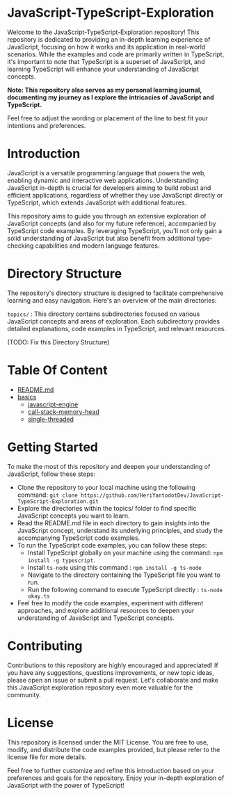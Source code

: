 # JavaScript-TypeScript-Exploration

Welcome to the JavaScript-TypeScript-Exploration repository! This repository is dedicated to providing an in-depth learning experience of JavaScript, focusing on how it works and its application in real-world scenarios. While the examples and code are primarily written in TypeScript, it's important to note that TypeScript is a superset of JavaScript, and learning TypeScript will enhance your understanding of JavaScript concepts.

**Note: This repository also serves as my personal learning journal, documenting my journey as I explore the intricacies of JavaScript and TypeScript.**

Feel free to adjust the wording or placement of the line to best fit your intentions and preferences.

# Introduction
JavaScript is a versatile programming language that powers the web, enabling dynamic and interactive web applications. Understanding JavaScript in-depth is crucial for developers aiming to build robust and efficient applications, regardless of whether they use JavaScript directly or TypeScript, which extends JavaScript with additional features.

This repository aims to guide you through an extensive exploration of JavaScript concepts (and also for my future reference), accompanied by TypeScript code examples. By leveraging TypeScript, you'll not only gain a solid understanding of JavaScript but also benefit from additional type-checking capabilities and modern language features.

# Directory Structure
The repository's directory structure is designed to facilitate comprehensive learning and easy navigation. Here's an overview of the main directories:

`topics/` : This directory contains subdirectories focused on various JavaScript concepts and areas of exploration. Each subdirectory provides detailed explanations, code examples in TypeScript, and relevant resources.

(TODO: Fix this Directory Structure)

# Table Of Content
- [README.md](./README.md)
- [basics](./basics/)
  - [javascript-engine](./basics/javascript-engine.md)
  - [call-stack-memory-head](./basics/call-stack-memory-heap.md)
  - [single-threaded](./basics/single-threaded.md)

# Getting Started
To make the most of this repository and deepen your understanding of JavaScript, follow these steps:

- Clone the repository to your local machine using the following command:
  `git clone https://github.com/HeriYantodotDev/JavaScript-TypeScript-Exploration.git`
- Explore the directories within the topics/ folder to find specific JavaScript concepts you want to learn.
- Read the README.md file in each directory to gain insights into the JavaScript concept, understand its underlying principles, and study the accompanying TypeScript code examples.
- To run the TypeScript code examples, you can follow these steps:
  - Install TypeScript globally on your machine using the command: `npm install -g typescript`. 
  - Install `ts-node` using this command : `npm install -g ts-node`
  - Navigate to the directory containing the TypeScript file you want to run.
  - Run the following command to execute TypeScript directly : `ts-node okay.ts`
- Feel free to modify the code examples, experiment with different approaches, and explore additional resources to deepen your understanding of JavaScript and TypeScript concepts.

# Contributing
Contributions to this repository are highly encouraged and appreciated! If you have any suggestions, questions improvements, or new topic ideas, please open an issue or submit a pull request. Let's collaborate and make this JavaScript exploration repository even more valuable for the community.

# License
This repository is licensed under the MIT License. You are free to use, modify, and distribute the code examples provided, but please refer to the license file for more details.

Feel free to further customize and refine this introduction based on your preferences and goals for the repository. Enjoy your in-depth exploration of JavaScript with the power of TypeScript!
